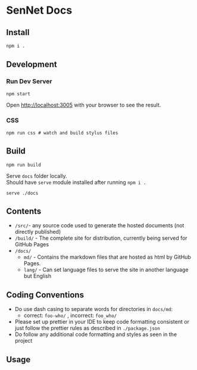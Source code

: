 # SenNet Docs

## Install 
```bash
npm i .
```

## Development 
### Run Dev Server
```bash
npm start
```
Open [http://localhost:3005](http://localhost:3005) with your browser to see the result.
### CSS 
```
npm run css # watch and build stylus files
```

## Build
```
npm run build
```
Serve `docs` folder locally.   
Should have `serve` module installed after running `npm i .`
```
serve ./docs 
```

## Contents
- `/src/`- any source code used to generate the hosted documents (not directly published)
- `/build/` - The complete site for distribution, currently being served for GitHub Pages
- `/docs/`  
  - `md/` - Contains the markdown files that are hosted as html by GitHub Pages.
  - `lang/` - Can set language files to serve the site in another language but English

## Coding Conventions
- Do use dash casing to separate words for directories in `docs/md`:  
  - correct: `foo-who/` , incorrect: `foo_who/`
- Please set up prettier in your IDE to keep code formatting consistent or just follow the prettier rules as described in `./package.json` 
- Do follow any additional code formatting and styles as seen in the project

## Usage 

